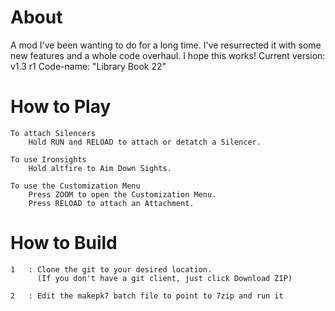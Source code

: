 About
===
A mod I've been wanting to do for a long time. I've resurrected it with
some new features and a whole code overhaul. I hope this works!
	Current version: v1.3 r1
	Code-name: "Library Book 22"

How to Play
===

	To attach Silencers
		Hold RUN and RELOAD to attach or detatch a Silencer.
	
	To use Ironsights
		Hold altfire to Aim Down Sights.
	
	To use the Customization Menu
		Press ZOOM to open the Customization Menu.
		Press RELOAD to attach an Attachment.

How to Build
===

	1	: Clone the git to your desired location.
		  (If you don't have a git client, just click Download ZIP)

	2	: Edit the makepk7 batch file to point to 7zip and run it